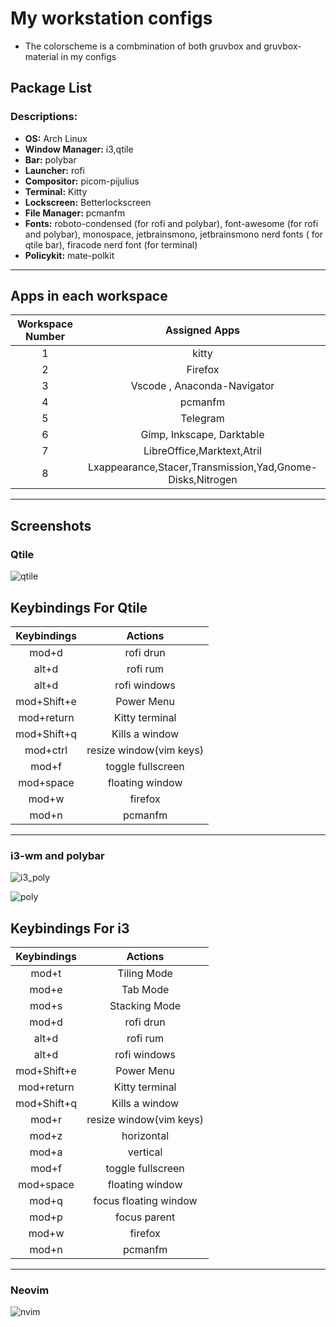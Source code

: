 # My workstation configs

- The colorscheme is a combmination of both gruvbox and gruvbox-material in my configs

## Package List

### **Descriptions:**

- **OS:** Arch Linux
- **Window Manager:** i3,qtile
- **Bar:** polybar
- **Launcher:** rofi
- **Compositor:** picom-pijulius
- **Terminal:** Kitty
- **Lockscreen:** Betterlockscreen
- **File Manager:** pcmanfm
- **Fonts:** roboto-condensed (for rofi and polybar), font-awesome (for rofi and polybar), monospace, jetbrainsmono, jetbrainsmono nerd fonts ( for qtile bar), firacode nerd font (for terminal)
- **Policykit:** mate-polkit

---

## Apps in each workspace

| Workspace Number |                       Assigned Apps                       |
| :--------------: | :-------------------------------------------------------: |
|        1         |                           kitty                           |
|        2         |                          Firefox                          |
|        3         |                Vscode , Anaconda-Navigator                |
|        4         |                          pcmanfm                          |
|        5         |                         Telegram                          |
|        6         |                 Gimp, Inkscape, Darktable                 |
|        7         |                LibreOffice,Marktext,Atril                 |
|        8         | Lxappearance,Stacer,Transmission,Yad,Gnome-Disks,Nitrogen |

---

## Screenshots

### Qtile

![qtile](https://github.com/bibjaw99/workstation/blob/master/screenshots/qtile.png?raw=true)

## Keybindings For Qtile

| Keybindings |         Actions         |
| :---------: | :---------------------: |
|    mod+d    |        rofi drun        |
|    alt+d    |        rofi rum         |
|    alt+d    |      rofi windows       |
| mod+Shift+e |       Power Menu        |
| mod+return  |     Kitty terminal      |
| mod+Shift+q |     Kills a window      |
|  mod+ctrl   | resize window(vim keys) |
|    mod+f    |    toggle fullscreen    |
|  mod+space  |     floating window     |
|    mod+w    |         firefox         |
|    mod+n    |         pcmanfm         |

---

### i3-wm and polybar

![i3_poly](https://github.com/bibjaw99/workstation/blob/master/screenshots/i3.png?raw=true)

![poly](https://github.com/bibjaw99/workstation/blob/master/screenshots/polybar.png?raw=true)

## Keybindings For i3

| Keybindings |         Actions         |
| :---------: | :---------------------: |
|    mod+t    |       Tiling Mode       |
|    mod+e    |        Tab Mode         |
|    mod+s    |      Stacking Mode      |
|    mod+d    |        rofi drun        |
|    alt+d    |        rofi rum         |
|    alt+d    |      rofi windows       |
| mod+Shift+e |       Power Menu        |
| mod+return  |     Kitty terminal      |
| mod+Shift+q |     Kills a window      |
|    mod+r    | resize window(vim keys) |
|    mod+z    |       horizontal        |
|    mod+a    |        vertical         |
|    mod+f    |    toggle fullscreen    |
|  mod+space  |     floating window     |
|    mod+q    |  focus floating window  |
|    mod+p    |      focus parent       |
|    mod+w    |         firefox         |
|    mod+n    |         pcmanfm         |

---

### Neovim

![nvim](https://github.com/bibjaw99/workstation/blob/master/screenshots/codex.png?raw=true)
